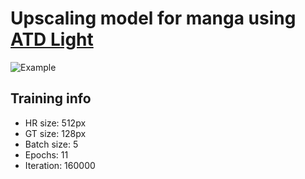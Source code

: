 # Upscaling model for manga using [ATD Light](https://github.com/LabShuHangGU/Adaptive-Token-Dictionary)
![Example](https://i.imgur.com/yVQviwF.jpeg)
## **Training info**

- HR size: 512px
- GT size: 128px
- Batch size: 5
- Epochs: 11
- Iteration: 160000

